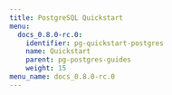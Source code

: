 ```yaml
---
title: PostgreSQL Quickstart
menu:
  docs_0.8.0-rc.0:
    identifier: pg-quickstart-postgres
    name: Quickstart
    parent: pg-postgres-guides
    weight: 15
menu_name: docs_0.8.0-rc.0
---
```

